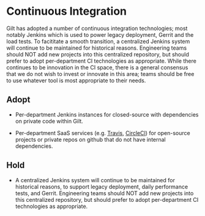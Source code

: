 # Continuous Integration

Gilt has adopted a number of continuous integration technologies; most notably Jenkins which is used to power legacy deployment, Gerrit and the load tests. To facititate a smooth transition, a centralized Jenkins system will continue to be maintained for historical reasons. Engineering teams should NOT add new projects into this centralized repository, but should prefer to adopt per-department CI technologies as appropriate. While there continues to be innovation in the CI space, there is a general consensus that we do not wish to invest or innovate in this area; teams should be free to use whatever tool is most appropriate to their needs.

## Adopt
  - Per-department Jenkins instances for closed-source with dependencies on private code within Gilt.

  - Per-department SaaS services (e.g. [Travis](https://travis-ci.org), [CircleCI](https://circleci.com)) for open-source projects or private repos on github that do not have internal dependencies.

## Hold

  - A centralized Jenkins system will continue to be maintained for historical reasons, to support legacy deployment, daily performance tests, and Gerrit. Engineering teams should NOT add new projects into this centralized repository, but should prefer to adopt per-department CI technologies as appropriate.

